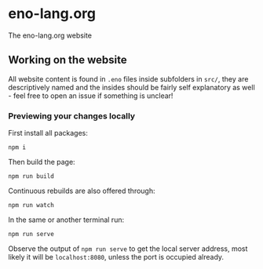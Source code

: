 # eno-lang.org

The eno-lang.org website

## Working on the website

All website content is found in `.eno` files inside subfolders in `src/`, they are descriptively named and the insides should be fairly self explanatory as well - feel free to open an issue if something is unclear!

### Previewing your changes locally

First install all packages:

    npm i

Then build the page:

    npm run build

Continuous rebuilds are also offered through:

    npm run watch

In the same or another terminal run:

    npm run serve

Observe the output of `npm run serve` to get the local server address, most likely it will be `localhost:8080`, unless the port is occupied already.
